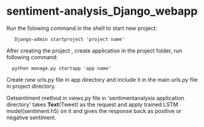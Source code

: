 # sentiment-analysis_Django_webapp
 
Run the folowing command in the shell to start new project:
       
       Django-admin startproject 'project name'

After creating the project , create application in the project folder, run following command:
      
      python manage.py startapp 'app name'

Create new urls.py file in app directory and include it in the main urls.py file in project directory.

Getsentiment method in views.py file in 'sentimentanalysis application directory' takes __Text__(Tweet) as the request and apply trained LSTM model(sentiment.h5) on it and gives the response back as positive or negative sentiment.
